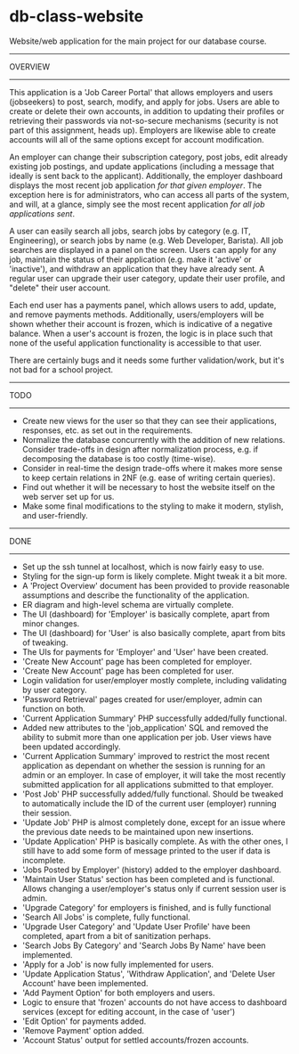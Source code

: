 # db-class-website

Website/web application for the main project for our database course.


************
  OVERVIEW
************

This application is a 'Job Career Portal' that allows employers and users (jobseekers) to post, search, modify, and apply for jobs. Users are able to create or delete their own accounts, in addition to updating their profiles or retrieving their passwords via not-so-secure mechanisms (security is not part of this assignment, heads up). Employers are likewise able to create accounts will all of the same options except for account modification.

An employer can change their subscription category, post jobs, edit already existing job postings, and update applications (including a message that ideally is sent back to the applicant). Additionally, the employer dashboard displays the most recent job application *for that given employer*. The exception here is for administrators, who can access all parts of the system, and will, at a glance, simply see the most recent application *for all job applications sent*.

A user can easily search all jobs, search jobs by category (e.g. IT, Engineering), or search jobs by name (e.g. Web Developer, Barista). All job searches are displayed in a panel on the screen. Users can apply for any job, maintain the status of their application (e.g. make it 'active' or 'inactive'), and withdraw an application that they have already sent. A regular user can upgrade their user category, update their user profile, and "delete" their user account.

Each end user has a payments panel, which allows users to add, update, and remove payments methods. Additionally, users/employers will be shown whether their account is frozen, which is indicative of a negative balance. When a user's account is frozen, the logic is in place such that none of the useful application functionality is accessible to that user.

There are certainly bugs and it needs some further validation/work, but it's not bad for a school project.

********
  TODO
********

- Create new views for the user so that they can see their applications, responses, etc. as set out in the requirements.
- Normalize the database concurrently with the addition of new relations. Consider trade-offs in design after normalization process, e.g. if decomposing the database is too costly (time-wise).
- Consider in real-time the design trade-offs where it makes more sense to keep certain relations in 2NF (e.g. ease of writing certain queries).
- Find out whether it will be necessary to host the website itself on the web server set up for us.
- Make some final modifications to the styling to make it modern, stylish, and user-friendly.

********
  DONE  
********

- Set up the ssh tunnel at localhost, which is now fairly easy to use.
- Styling for the sign-up form is likely complete. Might tweak it a bit more.
- A 'Project Overview' document has been provided to provide reasonable assumptions and describe the functionality of the application.
- ER diagram and high-level schema are virtually complete.
- The UI (dashboard) for 'Employer' is basically complete, apart from minor changes.
- The UI (dashboard) for 'User' is also basically complete, apart from bits of tweaking.
- The UIs for payments for 'Employer' and 'User' have been created.
- 'Create New Account' page has been completed for employer.
- 'Create New Account' page has been completed for user.
- Login validation for user/employer mostly complete, including validating by user category.
- 'Password Retrieval' pages created for user/employer, admin can function on both.
- 'Current Application Summary' PHP successfully added/fully functional.
- Added new attributes to the 'job_application' SQL and removed the ability to submit more than one application per job. User views have been updated accordingly.
- 'Current Application Summary' improved to restrict the most recent application as dependant on whether the session is running for an admin or an employer. In case of employer, it will take the most recently submitted application for all applications submitted to that employer.
- 'Post Job' PHP successfully added/fully functional. Should be tweaked to automatically include the ID of the current user (employer) running their session.
- 'Update Job' PHP is almost completely done, except for an issue where the previous date needs to be maintained upon new insertions.
- 'Update Application' PHP is basically complete. As with the other ones, I still have to add some form of message printed to the user if data is incomplete.
- 'Jobs Posted by Employer' (history) added to the employer dashboard.
- 'Maintain User Status' section has been completed and is functional. Allows changing a user/employer's status only if current session user is admin.
- 'Upgrade Category' for employers is finished, and is fully functional
- 'Search All Jobs' is complete, fully functional.
- 'Upgrade User Category' and 'Update User Profile' have been completed, apart from a bit of sanitization perhaps.
- 'Search Jobs By Category' and 'Search Jobs By Name' have been implemented.
- 'Apply for a Job' is now fully implemented for users.
- 'Update Application Status', 'Withdraw Application', and 'Delete User Account' have been implemented.
- 'Add Payment Option' for both employers and users.
- Logic to ensure that 'frozen' accounts do not have access to dashboard services (except for editing account, in the case of 'user')
- 'Edit Option' for payments added.
- 'Remove Payment' option added.
- 'Account Status' output for settled accounts/frozen accounts.
